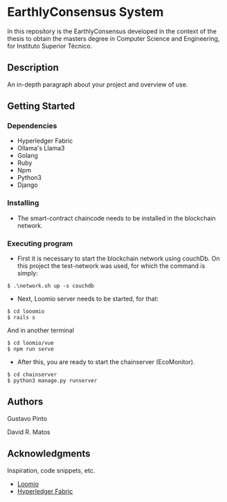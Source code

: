 # EarthlyConsensus System

In this repository is the EarthlyConsensus developed in the context of the thesis to obtain the masters degree in  Computer Science and Engineering, for Instituto Superior Técnico.

## Description

An in-depth paragraph about your project and overview of use.

## Getting Started

### Dependencies

* Hyperledger Fabric
* Ollama's Llama3
* Golang
* Ruby
* Npm
* Python3
* Django

### Installing

* The smart-contract chaincode needs to be installed in the blockchain network.

### Executing program

* First it is necessary to start the blockchain network using couchDb. On this project the test-network was used, for which the command is simply:
```
$ .\network.sh up -s couchdb
```
* Next, Loomio server needs to be started, for that:
```
$ cd looomio
$ rails s
```
And in another terminal
```
$ cd loomio/vue
$ npm run serve
```
* After this, you are ready to start the chainserver (EcoMonitor).
```
$ cd chainserver
$ python3 manage.py runserver
```

## Authors

Gustavo Pinto

David R. Matos

## Acknowledgments

Inspiration, code snippets, etc.
* [Loomio](https://github.com/loomio/loomio)
* [Hyperledger Fabric](https://github.com/hyperledger/fabric)